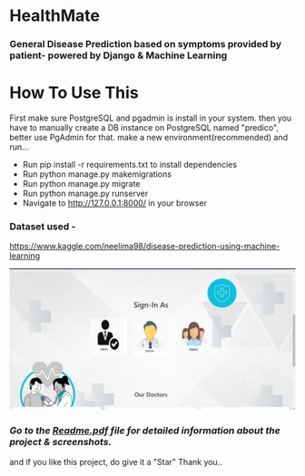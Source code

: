 # HealthMate
### General Disease Prediction based on symptoms provided by patient- powered by Django & Machine Learning


# How To Use This
First make sure PostgreSQL and pgadmin is install in your system. 
then you have to manually create a DB instance on PostgreSQL named "predico", better use PgAdmin for that.
make a new environment(recommended) and run...

- Run pip install -r requirements.txt to install dependencies
- Run python manage.py makemigrations
- Run python manage.py migrate
- Run python manage.py runserver
- Navigate to http://127.0.0.1:8000/ in your browser

### Dataset used - 
https://www.kaggle.com/neelima98/disease-prediction-using-machine-learning

![](https://github.com/pranjal2523/HealthMate/blob/main/screenshots/ppt2.png?raw=true)


### ***Go to the [Readme.pdf](Readme.pdf) file for detailed information about the project & screenshots.***
and if you like this project, do give it a "Star" Thank you..
